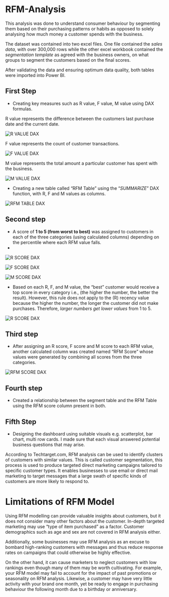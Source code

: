 # RFM-Analysis

This analysis was done to understand consumer behaviour by segmenting them based on their purchasing patterns or habits as opposed to solely analysing how much money a customer spends with the business. 

The dataset was contained into two excel files. One file contained the *sales data*, with over 300,000 rows while the other excel workbook contained the *segmentation template* as agreed with the business owners, on what groups to segment the customers based on the final scores.

After validating the data and ensuring optimum data quality, both tables were imported into Power BI.

## First Step 
-	Creating key measures such as R value, F value, M value using DAX formulas.

R value represents the difference between the customers last purchase date and the current date.

![R VALUE DAX](https://user-images.githubusercontent.com/115559534/220896939-f2cd7f0f-825d-4499-809b-ebf11c00ae86.jpg)

F value represents the count of customer transactions.

![F VALUE DAX](https://user-images.githubusercontent.com/115559534/220897127-3ab2e698-abc8-4be8-afec-8135ae26c102.jpg)

M value represents the total amount a particular customer has spent with the business.

![M VALUE DAX](https://user-images.githubusercontent.com/115559534/220897177-17176e30-fa3f-4331-be61-97b9fdcf2d2d.jpg)

- Creating a new table called “RFM Table” using the “*SUMMARIZE*” DAX function, with R, F and M values as columns.

![RFM TABLE DAX](https://user-images.githubusercontent.com/115559534/220897252-5512e2b7-2443-49fa-afc7-b41d452562f6.jpg)


## Second step
- A score of **1 to 5 (from worst to best)** was assigned to customers in each of the three categories (using calculated columns) depending on the percentile where each RFM value falls.
- 
![R SCORE DAX](https://user-images.githubusercontent.com/115559534/220897701-1d052cdc-a730-4d8c-b324-9578f63ec842.jpg)

![F SCORE DAX](https://user-images.githubusercontent.com/115559534/220897776-b764392d-7b15-48e1-b86a-19c580d071b9.jpg)

![M SCORE DAX](https://user-images.githubusercontent.com/115559534/220897817-be90bbee-504f-41f1-b8a0-f4fc4911b0d9.jpg)

- Based on each R, F, and M value, the “best” customer would receive a top score in every category i.e., (the higher the number, the better the result). However, this rule does not apply to the (R) recency value because the higher the number, the longer the customer did not make purchases. Therefore, *larger numbers get lower values* from 1 to 5.

![R SCORE DAX](https://user-images.githubusercontent.com/115559534/220897535-43162a6b-7cce-4149-8b95-7cedcee6fec1.jpg)

## Third step
- After assigning an R score, F score and M score to each RFM value, another calculated column was created named “RFM Score” whose values were generated by combining all scores from the three categories.

![RFM SCORE DAX](https://user-images.githubusercontent.com/115559534/220897427-9779b400-9dba-4cf2-893b-47158bf762f5.jpg)

## Fourth step
-	Created a relationship between the segment table and the RFM Table using the RFM score column present in both.

## Fifth Step
- Designing the dashboard using suitable visuals e.g. scatterplot, bar chart, multi row cards. I made sure that each visual answered potential business questions that may arise.

According to Techtarget.com, RFM analysis can be used to identify clusters of customers with similar values. This is called customer segmentation, this process is used to produce targeted direct marketing campaigns tailored to specific customer types. It enables businesses to use email or direct mail marketing to target messages that a large swath of specific kinds of customers are more likely to respond to.

# Limitations of RFM Model
Using RFM modelling can provide valuable insights about customers, but it does not consider many other factors about the customer. In-depth targeted marketing may use “type of item purchased” as a factor. Customer demographics such as age and sex are not covered in RFM analysis either. 

Additionally, some businesses may use RFM analysis as an excuse to bombard high-ranking customers with messages and thus reduce response rates on campaigns that could otherwise be highly effective. 

On the other hand, it can cause marketers to neglect customers with low rankings even though many of them may be worth cultivating. For example, your RFM model may fail to account for the impact of past promotions or seasonality on RFM analysis. Likewise, a customer may have very little activity with your brand one month, yet be ready to engage in purchasing behaviour the following month due to a birthday or anniversary.
